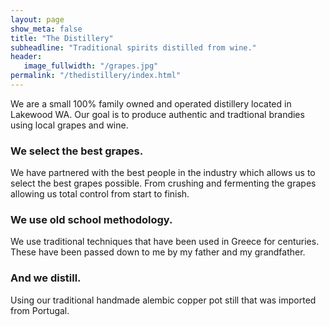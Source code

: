 ```yaml
---
layout: page
show_meta: false
title: "The Distillery"
subheadline: "Traditional spirits distilled from wine."
header:
   image_fullwidth: "/grapes.jpg"
permalink: "/thedistillery/index.html"
---
```


We are a small 100% family owned and operated distillery located in Lakewood WA. Our goal is to produce authentic and tradtional brandies using local grapes and wine.

<h3>We select the best grapes.</h3>

We have partnered with the best people in the industry which allows us to select the best grapes possible. From crushing and fermenting the grapes allowing us total control from start to finish.

<h3>We use old school methodology.</h3>

We use traditional techniques that have been used in Greece for centuries. These have been passed down to me by my father and my grandfather.


<h3>And we distill.</h3>

Using our traditional handmade alembic copper pot still that was imported from Portugal.